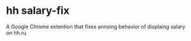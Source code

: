 # hh salary-fix
 A Google Chrome extention that fixes annoing behavior of displaing salary on hh.ru
